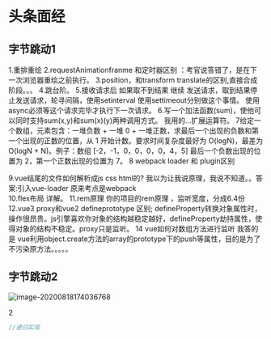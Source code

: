 # 头条面经

## 字节跳动1

1.重排重绘
2.requestAnimationfranme 和定时器区别 ：考官说答错了，是在下一次浏览器重绘之前执行。
3.position，和transform translate的区别,直接合成阶段。。。
4.跳台阶。
5.接收请求后 如果取不到结果 继续 发送请求，取到结果停止发送请求，轮寻间隔，使用setinterval 使用settimeout分别做这个事情。 使用async必须等这个请求完毕才执行下一次请求。
6.写一个加法函数(sum)，使他可以同时支持sum(x,y)和sum(x)(y)两种调用方式。 我用的...扩展运算符。
7给定一个数组，元素包含：一堆负数 + 一堆 0 + 一堆正数，求最后一个出现的负数和第一个出现的正数的位置，从 1 开始计数。要求时间复杂度最好为 O(logN)，最差为 O(logN + N)。例子：数组 [-2，-1，0，0，0，0，4，5] 最后一个负数出现的位置为 2，第一个正数出现的位置为 7。
8 webpack loader 和 plugin区别

9.vue结尾的文件如何解析成js css html的? 我以为让我说原理，我说不知道。。答案:引入vue-loader  原来考点是webpack       
10.flex布局 详解。
11.rem原理 你的项目的rem原理 ，监听宽度，分成6.4份
12.vue3 proxy和vue2 defineprototype 区别;   defineProperty转换对象属性时，操作很昂贵。js引擎喜欢你对象的结构越稳定越好，defineProperty劫持属性，使得对象的结构不稳定。proxy只是监听。
14 vue如何对数组方法进行监听 我答的是 vue利用object.create方法的array的prototype下的push等属性，目的是为了不污染原方法。。。。。

## 字节跳动2

![image-20200818174036768](D:/czw-project/learningblog/docs/.vuepress/public/assets/img/image-20200818174036768.png)

2

```js
//递归实现
```

## 